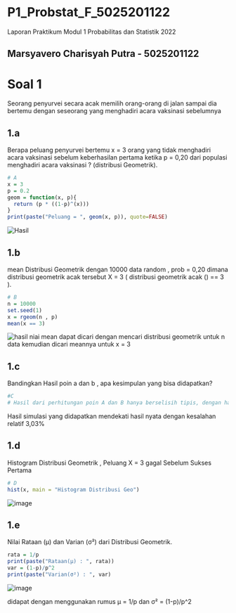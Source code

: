# P1_Probstat_F_5025201122
Laporan Praktikum Modul 1 Probabilitas dan Statistik 2022

## Marsyavero Charisyah Putra - 5025201122

# Soal 1
Seorang penyurvei secara acak memilih orang-orang di jalan sampai dia bertemu dengan seseorang yang menghadiri acara vaksinasi sebelumnya
## 1.a
Berapa peluang penyurvei bertemu x = 3 orang yang tidak menghadiri acara vaksinasi sebelum keberhasilan pertama ketika p = 0,20 dari populasi menghadiri acara vaksinasi ? (distribusi Geometrik).
```R
# A
x = 3
p = 0.2
geom = function(x, p){
  return (p * ((1-p)^(x)))
}
print(paste("Peluang = ", geom(x, p)), quote=FALSE)
```
![Hasil](https://user-images.githubusercontent.com/72655925/162618248-1fa399b7-b9ea-4314-9d66-5349cb06b8ed.png)

## 1.b
mean Distribusi Geometrik dengan 10000 data random , prob = 0,20 dimana distribusi geometrik acak tersebut X = 3 ( distribusi geometrik acak () == 3 ).
```R
# B
n = 10000
set.seed(1)
x = rgeom(n , p)
mean(x == 3)
```
![hasil](https://user-images.githubusercontent.com/72655925/162618426-db18d1fd-1e49-421e-a972-67664962e5f5.png)
niai mean dapat dicari dengan mencari distribusi geometrik untuk n data kemudian dicari meannya untuk x = 3

## 1.c
Bandingkan Hasil poin a dan b , apa kesimpulan yang bisa didapatkan?
```R
#C
# Hasil dari perhitungan poin A dan B hanya berselisih tipis, dengan hasil poin A adalah nilai yang konstan sedangkan poin B adalah hasil generasi random.
```
Hasil simulasi yang didapatkan mendekati hasil nyata dengan kesalahan relatif 3,03%

## 1.d
Histogram Distribusi Geometrik , Peluang X = 3 gagal Sebelum Sukses Pertama
```R
# D
hist(x, main = "Histogram Distribusi Geo")
```
![image](https://user-images.githubusercontent.com/72655925/162618710-c5a0ce16-1952-4608-a89f-fd535043218d.png)

## 1.e
Nilai Rataan (μ) dan Varian (σ²) dari Distribusi Geometrik.
```R
rata = 1/p
print(paste("Rataan(μ) : ", rata))
var = (1-p)/p^2
print(paste("Varian(σ²) : ", var)
```
![image](https://user-images.githubusercontent.com/72655925/162618924-9892481b-a430-422b-9435-1418fd2d5475.png)

didapat dengan menggunakan rumus
μ = 1/p dan σ² = (1-p)/p^2

